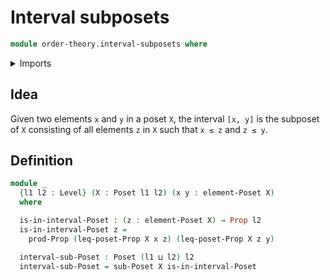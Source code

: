 # Interval subposets

```agda
module order-theory.interval-subposets where
```

<details><summary>Imports</summary>

```agda
open import foundation.propositions
open import foundation.universe-levels

open import order-theory.posets
open import order-theory.subposets
```

</details>

## Idea

Given two elements `x` and `y` in a poset `X`, the interval `[x, y]` is the
subposet of `X` consisting of all elements `z` in `X` such that `x ≤ z` and
`z ≤ y`.

## Definition

```agda
module _
  {l1 l2 : Level} (X : Poset l1 l2) (x y : element-Poset X)
  where

  is-in-interval-Poset : (z : element-Poset X) → Prop l2
  is-in-interval-Poset z =
    prod-Prop (leq-poset-Prop X x z) (leq-poset-Prop X z y)

  interval-sub-Poset : Poset (l1 ⊔ l2) l2
  interval-sub-Poset = sub-Poset X is-in-interval-Poset
```
